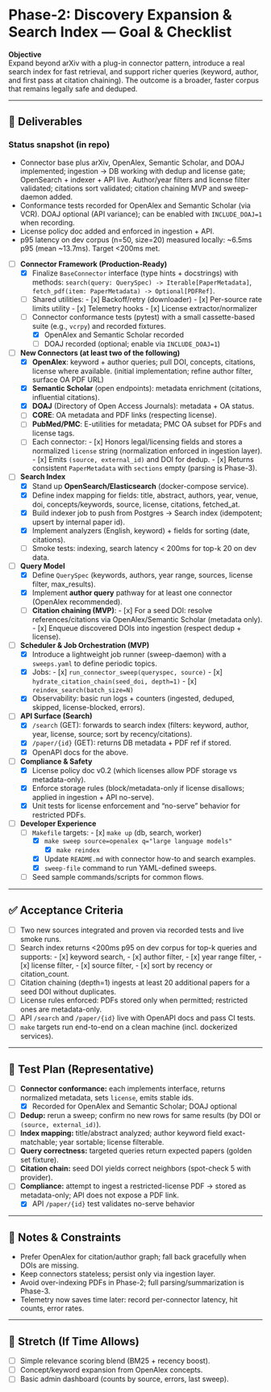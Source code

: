 # Phase-2: Discovery Expansion & Search Index — Goal & Checklist

**Objective**  
Expand beyond arXiv with a plug-in connector pattern, introduce a real search index for fast retrieval, and support richer queries (keyword, author, and first pass at citation chaining). The outcome is a broader, faster corpus that remains legally safe and deduped.

---

## 🎯 Deliverables

### Status snapshot (in repo)

- Connector base plus arXiv, OpenAlex, Semantic Scholar, and DOAJ implemented; ingestion → DB working with dedup and license gate; OpenSearch + indexer + API live. Author/year filters and license filter validated; citations sort validated; citation chaining MVP and sweep-daemon added.
- Conformance tests recorded for OpenAlex and Semantic Scholar (via VCR). DOAJ optional (API variance); can be enabled with `INCLUDE_DOAJ=1` when recording.
- License policy doc added and enforced in ingestion + API.
- p95 latency on dev corpus (n=50, size=20) measured locally: ~6.5ms p95 (mean ~13.7ms). Target <200ms met.

- [ ] **Connector Framework (Production-Ready)**
  - [x] Finalize `BaseConnector` interface (type hints + docstrings) with methods:
        `search(query: QuerySpec) -> Iterable[PaperMetadata]`, `fetch_pdf(item: PaperMetadata) -> Optional[PDFRef]`.
  - [ ] Shared utilities:
        - [x] Backoff/retry (downloader)
        - [x] Per-source rate limits utility
        - [x] Telemetry hooks
        - [x] License extractor/normalizer
  - [ ] Connector conformance tests (pytest) with a small cassette-based suite (e.g., `vcrpy`) and recorded fixtures.
    - [x] OpenAlex and Semantic Scholar recorded
    - [ ] DOAJ recorded (optional; enable via `INCLUDE_DOAJ=1`)

- [ ] **New Connectors (at least two of the following)**
  - [x] **OpenAlex**: keyword + author queries; pull DOI, concepts, citations, license where available. (initial implementation; refine author filter, surface OA PDF URL)
  - [x] **Semantic Scholar** (open endpoints): metadata enrichment (citations, influential citations).
  - [x] **DOAJ** (Directory of Open Access Journals): metadata + OA status.
  - [ ] **CORE**: OA metadata and PDF links (respecting license).
  - [ ] **PubMed/PMC**: E-utilities for metadata; PMC OA subset for PDFs and license tags.
  - [ ] Each connector:
        - [x] Honors legal/licensing fields and stores a normalized `license` string (normalization enforced in ingestion layer).
        - [x] Emits `(source, external_id)` and DOI for dedup.
        - [x] Returns consistent `PaperMetadata` with `sections` empty (parsing is Phase-3).

- [ ] **Search Index**
  - [x] Stand up **OpenSearch/Elasticsearch** (docker-compose service).
  - [x] Define index mapping for fields: title, abstract, authors, year, venue, doi, concepts/keywords, source, license, citations, fetched_at.
  - [x] Build indexer job to push from Postgres → Search index (idempotent; upsert by internal paper id).
  - [x] Implement analyzers (English, keyword) + fields for sorting (date, citations).
  - [ ] Smoke tests: indexing, search latency < 200ms for top-k 20 on dev data.

- [ ] **Query Model**
  - [x] Define `QuerySpec` (keywords, authors, year range, sources, license filter, max_results).
  - [x] Implement **author query** pathway for at least one connector (OpenAlex recommended).
  - [ ] **Citation chaining (MVP)**:
        - [x] For a seed DOI: resolve references/citations via OpenAlex/Semantic Scholar (metadata only).
        - [x] Enqueue discovered DOIs into ingestion (respect dedup + license).

- [ ] **Scheduler & Job Orchestration (MVP)**
  - [x] Introduce a lightweight job runner (sweep-daemon) with a `sweeps.yaml` to define periodic topics.
  - [x] Jobs:
         - [x] `run_connector_sweep(queryspec, source)`
         - [x] `hydrate_citation_chain(seed_doi, depth=1)`
         - [x] `reindex_search(batch_size=N)`
  - [x] Observability: basic run logs + counters (ingested, deduped, skipped, license-blocked, errors).

- [ ] **API Surface (Search)**
  - [x] `/search` (GET): forwards to search index (filters: keyword, author, year, license, source; sort by recency/citations).
  - [x] `/paper/{id}` (GET): returns DB metadata + PDF ref if stored.
  - [x] OpenAPI docs for the above.

- [ ] **Compliance & Safety**
  - [x] License policy doc v0.2 (which licenses allow PDF storage vs metadata-only).
  - [x] Enforce storage rules (block/metadata-only if license disallows; applied in ingestion + API no-serve).
  - [x] Unit tests for license enforcement and “no-serve” behavior for restricted PDFs.

- [ ] **Developer Experience**
  - [ ] `Makefile` targets:
        - [x] `make up` (db, search, worker)
      - [x] `make sweep source=openalex q="large language models"`
        - [x] `make reindex`
      - [x] Update `README.md` with connector how-to and search examples.
      - [x] `sweep-file` command to run YAML-defined sweeps.
  - [ ] Seed sample commands/scripts for common flows.

---

## ✅ Acceptance Criteria

- [ ] Two new sources integrated and proven via recorded tests and live smoke runs.
- [ ] Search index returns <200ms p95 on dev corpus for top-k queries and supports:
      - [x] keyword search,
      - [x] author filter,
      - [x] year range filter,
      - [x] license filter,
      - [x] source filter,
      - [x] sort by recency or citation_count.
- [ ] Citation chaining (depth=1) ingests at least 20 additional papers for a seed DOI without duplicates.
- [ ] License rules enforced: PDFs stored only when permitted; restricted ones are metadata-only.
- [ ] API `/search` and `/paper/{id}` live with OpenAPI docs and pass CI tests.
- [ ] `make` targets run end-to-end on a clean machine (incl. dockerized services).

---

## 🔬 Test Plan (Representative)

- [ ] **Connector conformance:** each implements interface, returns normalized metadata, sets `license`, emits stable ids.
  - [x] Recorded for OpenAlex and Semantic Scholar; DOAJ optional
- [ ] **Dedup:** rerun a sweep; confirm no new rows for same results (by DOI or `(source, external_id)`).
- [ ] **Index mapping:** title/abstract analyzed; author keyword field exact-matchable; year sortable; license filterable.
- [ ] **Query correctness:** targeted queries return expected papers (golden set fixture).
- [ ] **Citation chain:** seed DOI yields correct neighbors (spot-check 5 with provider).
- [ ] **Compliance:** attempt to ingest a restricted-license PDF → stored as metadata-only; API does not expose a PDF link.
  - [x] API `/paper/{id}` test validates no-serve behavior

---

## 📌 Notes & Constraints

- Prefer OpenAlex for citation/author graph; fall back gracefully when DOIs are missing.
- Keep connectors stateless; persist only via ingestion layer.
- Avoid over-indexing PDFs in Phase-2; full parsing/summarization is Phase-3.
- Telemetry now saves time later: record per-connector latency, hit counts, error rates.

---

## 🌱 Stretch (If Time Allows)

- [ ] Simple relevance scoring blend (BM25 + recency boost).
- [ ] Concept/keyword expansion from OpenAlex concepts.
- [ ] Basic admin dashboard (counts by source, errors, last sweep).
